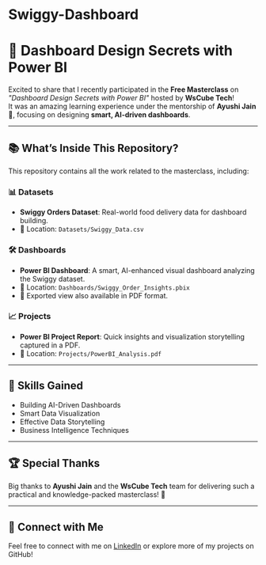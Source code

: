 # Swiggy-Dashboard
# 🚀 Dashboard Design Secrets with Power BI

Excited to share that I recently participated in the **Free Masterclass** on _"Dashboard Design Secrets with Power BI"_ hosted by **WsCube Tech**!  
It was an amazing learning experience under the mentorship of **Ayushi Jain** 🎯, focusing on designing **smart, AI-driven dashboards**.

---

## 📚 What’s Inside This Repository?

This repository contains all the work related to the masterclass, including:

### 📊 Datasets
- **Swiggy Orders Dataset**: Real-world food delivery data for dashboard building.
- 📁 Location: `Datasets/Swiggy_Data.csv`

### 🛠️ Dashboards
- **Power BI Dashboard**: A smart, AI-enhanced visual dashboard analyzing the Swiggy dataset.
- 📁 Location: `Dashboards/Swiggy_Order_Insights.pbix`
- 📄 Exported view also available in PDF format.

### 📈 Projects
- **Power BI Project Report**: Quick insights and visualization storytelling captured in a PDF.
- 📁 Location: `Projects/PowerBI_Analysis.pdf`

---

## 🌟 Skills Gained
- Building AI-Driven Dashboards
- Smart Data Visualization
- Effective Data Storytelling
- Business Intelligence Techniques

---

## 🏆 Special Thanks
Big thanks to **Ayushi Jain** and the **WsCube Tech** team for delivering such a practical and knowledge-packed masterclass! 🙌

---

## 🔗 Connect with Me
Feel free to connect with me on [LinkedIn](www.linkedin.com/in/naman-sharan-yadav) or explore more of my projects on GitHub!

